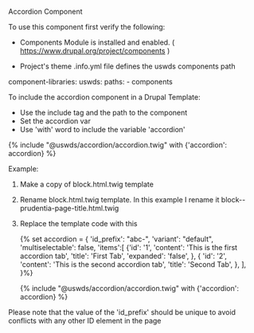 Accordion Component

To use this component first verify the following:

- Components Module is installed and enabled. ( https://www.drupal.org/project/components ) 

- Project's theme .info.yml file defines the uswds components path

component-libraries:
  uswds:
    paths:
     - components


To include the accordion component in a Drupal Template:
- Use the include tag and the path to the component
- Set the accordion var
- Use 'with' word to include the variable 'accordion' 

{% include  "@uswds/accordion/accordion.twig" with  {'accordion': accordion} %}

Example:
1) Make a copy of block.html.twig template

2) Rename block.html.twig template. 
In this example I rename it  block--prudentia-page-title.html.twig

3) Replace the template code with this     

    {% set accordion = {
            'id_prefix': "abc-",
            'variant': "default",
            'multiselectable': false,
            'items':[
                {'id': '1',
                'content': 'This is the first accordion tab',
                'title': 'First Tab',
                'expanded': 'false',
                },
                {
                'id':  '2',
                'content': 'This is the second accordion tab',
                'title': 'Second Tab',
                },
            ],
    }%}

    <div>
    {% include "@uswds/accordion/accordion.twig" with {'accordion': accordion}  %}
    </div>

Please note that the value of  the  'id_prefix' should be unique to avoid conflicts with any other ID element in the page 